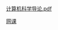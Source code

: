 [计算机科学导论.pdf](..\..\book\计算机科学导论.pdf) 

[网课](https://www.bilibili.com/video/BV1X34y1Q7Dv/?spm_id_from=333.999.0.0)